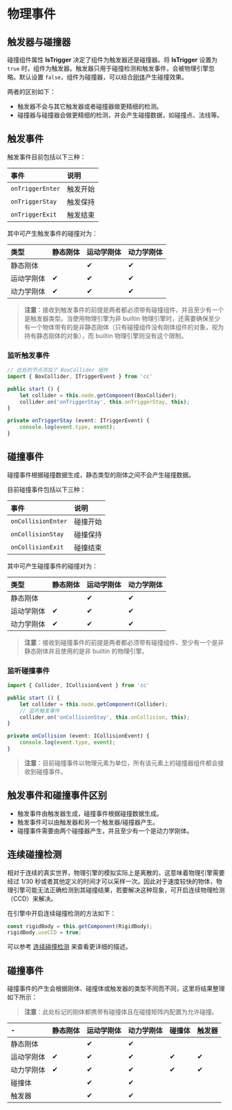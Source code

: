 # 物理事件

## 触发器与碰撞器

碰撞组件属性 **IsTrigger** 决定了组件为触发器还是碰撞器。将 **IsTrigger** 设置为 `true` 时，组件为触发器。触发器只用于碰撞检测和触发事件，会被物理引擎忽略。默认设置 `false`，组件为碰撞器，可以结合[刚体](physics-rigidbody.md)产生碰撞效果。

两者的区别如下：

- 触发器不会与其它触发器或者碰撞器做更精细的检测。
- 碰撞器与碰撞器会做更精细的检测，并会产生碰撞数据，如碰撞点、法线等。

## 触发事件

触发事件目前包括以下三种：

| 事件             | 说明     |
| :--------------- | :------- |
| `onTriggerEnter` | 触发开始 |
| `onTriggerStay`  | 触发保持 |
| `onTriggerExit`  | 触发结束 |

其中可产生触发事件的碰撞对为：

| 类型       | 静态刚体 | 运动学刚体 | 动力学刚体 |
| :--------- | :------- | :--------- | :--------- |
| 静态刚体   |          | ✔          | ✔          |
| 运动学刚体 | ✔        | ✔          | ✔          |
| 动力学刚体 | ✔        | ✔          | ✔          |

> **注意**：接收到触发事件的前提是两者都必须带有碰撞组件，并且至少有一个是触发器类型。当使用物理引擎为非 builtin 物理引擎时，还需要确保至少有一个物体带有的是非静态刚体（只有碰撞组件没有刚体组件的对象，视为持有静态刚体的对象），而 builtin 物理引擎则没有这个限制。

### 监听触发事件

```ts
// 此处的节点添加了 BoxCollider 组件
import { BoxCollider, ITriggerEvent } from 'cc'

public start () {
    let collider = this.node.getComponent(BoxCollider);
    collider.on('onTriggerStay', this.onTriggerStay, this);
}

private onTriggerStay (event: ITriggerEvent) {
    console.log(event.type, event);
}
```

## 碰撞事件

碰撞事件根据碰撞数据生成，静态类型的刚体之间不会产生碰撞数据。

目前碰撞事件包括以下三种：

| 事件               | 说明     |
| :----------------- | :------- |
| `onCollisionEnter` | 碰撞开始 |
| `onCollisionStay`  | 碰撞保持 |
| `onCollisionExit`  | 碰撞结束 |

其中可产生碰撞事件的碰撞对为：

| 类型       | 静态刚体 | 运动学刚体 | 动力学刚体 |
| :--------- | :------- | :--------- | :--------- |
| 静态刚体   |          | ✔          | ✔          |
| 运动学刚体 | ✔        | ✔          | ✔          |
| 动力学刚体 | ✔        | ✔          | ✔          |

> **注意**：接收到碰撞事件的前提是两者都必须带有碰撞组件、至少有一个是非静态刚体并且使用的是非 builtin 的物理引擎。

### 监听碰撞事件

```ts
import { Collider, ICollisionEvent } from 'cc'

public start () {
    let collider = this.node.getComponent(Collider);
    // 监听触发事件
    collider.on('onCollisionStay', this.onCollision, this);
}

private onCollision (event: ICollisionEvent) {
    console.log(event.type, event);
}
```

> **注意**：目前碰撞事件以物理元素为单位，所有该元素上的碰撞器组件都会接收到碰撞事件。

## 触发事件和碰撞事件区别

- 触发事件由触发器生成，碰撞事件根据碰撞数据生成。
- 触发事件可以由触发器和另一个触发器/碰撞器产生。
- 碰撞事件需要由两个碰撞器产生，并且至少有一个是动力学刚体。

## 连续碰撞检测

相对于连续的真实世界，物理引擎的模拟实际上是离散的，这意味着物理引擎需要经过 1/30 秒或者其他定义的时间才可以采样一次。因此对于速度较快的物体，物理引擎可能无法正确检测到其碰撞结果，若要解决这种现象，可开启连续物理检测（CCD）来解决。

在引擎中开启连续碰撞检测的方法如下：

```ts
const rigidBody = this.getComponent(RigidBody);
rigidBody.useCCD = true;
```

可以参考 [连续碰撞检测](physics-ccd.md) 来查看更详细的描述。

## 碰撞事件

碰撞事件的产生会根据刚体、碰撞体或触发器的类型不同而不同，这里将结果整理如下所示：

> **注意**：此处标记的刚体都携带有碰撞体且在碰撞矩阵内配置为允许碰撞。

| -          | 静态刚体 | 运动学刚体 | 动力学刚体 | 碰撞体 | 触发器 |
| :--------- | :------- | :--------- | :--------- | :----- | :----- |
| 静态刚体   |          | ✔          | ✔          |        |        |
| 运动学刚体 | ✔        | ✔          | ✔          | ✔      | ✔      |
| 动力学刚体 | ✔        | ✔          | ✔          | ✔      | ✔      |
| 碰撞体     |          | ✔          | ✔          |        |        |
| 触发器     |          | ✔          | ✔          |        |        |
